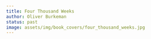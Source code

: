```yaml
---
title: Four Thousand Weeks
author: Oliver Burkeman
status: past
image: assets/img/book_covers/four_thousand_weeks.jpg
---
```

